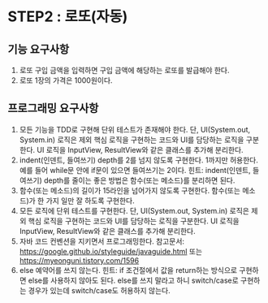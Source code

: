 # STEP2 : 로또(자동)

## 기능 요구사항
1. 로또 구입 금액을 입력하면 구입 금액에 해당하는 로또를 발급해야 한다. 
2. 로또 1장의 가격은 1000원이다.

## 프로그래밍 요구사항
1. 모든 기능을 TDD로 구현해 단위 테스트가 존재해야 한다. 단, UI(System.out, System.in) 로직은 제외
   핵심 로직을 구현하는 코드와 UI를 담당하는 로직을 구분한다.
   UI 로직을 InputView, ResultView와 같은 클래스를 추가해 분리한다. 
2. indent(인덴트, 들여쓰기) depth를 2를 넘지 않도록 구현한다. 1까지만 허용한다.
   예를 들어 while문 안에 if문이 있으면 들여쓰기는 2이다.
   힌트: indent(인덴트, 들여쓰기) depth를 줄이는 좋은 방법은 함수(또는 메소드)를 분리하면 된다. 
3. 함수(또는 메소드)의 길이가 15라인을 넘어가지 않도록 구현한다.
   함수(또는 메소드)가 한 가지 일만 잘 하도록 구현한다. 
4. 모든 로직에 단위 테스트를 구현한다. 단, UI(System.out, System.in) 로직은 제외
   핵심 로직을 구현하는 코드와 UI를 담당하는 로직을 구분한다.
   UI 로직을 InputView, ResultView와 같은 클래스를 추가해 분리한다. 
5. 자바 코드 컨벤션을 지키면서 프로그래밍한다.
   참고문서: https://google.github.io/styleguide/javaguide.html 또는 https://myeonguni.tistory.com/1596
6. else 예약어를 쓰지 않는다.
   힌트: if 조건절에서 값을 return하는 방식으로 구현하면 else를 사용하지 않아도 된다.
   else를 쓰지 말라고 하니 switch/case로 구현하는 경우가 있는데 switch/case도 허용하지 않는다.